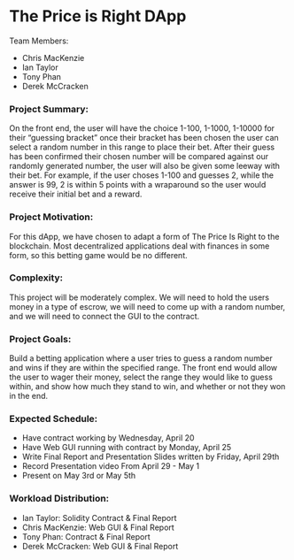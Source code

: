 # The Price is Right DApp

Team Members:
* Chris MacKenzie
* Ian Taylor
* Tony Phan
* Derek McCracken

### Project Summary:
On the front end, the user will have the choice 1-100, 1-1000, 1-10000 for their “guessing bracket” once their bracket has been chosen the user can select a random number in this range to place their bet. After their guess has been confirmed their chosen number will be compared against our randomly generated number, the user will also be given some leeway with their bet. For example, if the user choses 1-100 and guesses 2, while the answer is 99, 2 is within 5 points with a wraparound so the user would receive their initial bet and a reward.

### Project Motivation:
For this dApp, we have chosen to adapt a form of The Price Is Right to the blockchain. Most decentralized applications deal with finances in some form, so this betting game would be no different.

### Complexity:
This project will be moderately complex. We will need to hold the users money in a type of escrow, we will need to come up with a random number, and we will need to connect the GUI to the contract.

### Project Goals:
Build a betting application where a user tries to guess a random number and wins if they are within the specified range. The front end would allow the user to wager their money, select the range they would like to guess within, and show how much they stand to win, and whether or not they won in the end.

### Expected Schedule:
* Have contract working by Wednesday, April 20
* Have Web GUI running with contract by Monday, April 25
* Write Final Report and Presentation Slides written by Friday, April 29th
* Record Presentation video From April 29 - May 1
* Present on May 3rd or May 5th

### Workload Distribution:
* Ian Taylor: Solidity Contract & Final Report
* Chris MacKenzie: Web GUI & Final Report
* Tony Phan: Contract & Final Report 
* Derek McCracken: Web GUI & Final Report
